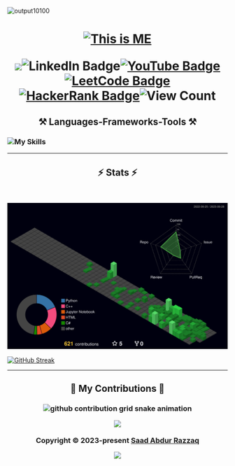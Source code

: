 <!-- ![MasterHead](https://developers.giphy.com/branch/master/static/api-512d36c09662682717108a38bbb5c57d.gif) -->
<!--<img src="Glows.png" />-->
![output10100](https://github.com/SaadARazzaq/SaadARazzaq/assets/123338307/b0d1effd-a9fb-4c3c-a2a8-69c3c383e0e7)

<!-- <a href="https://PlayBadges.pavi2410.me/badge/full?id=com.fastdevlabs.tictactoe"> -->

<!-- <img src="https://github.com/SaadARazzaq/BlindSpeak/blob/main/imge.png" /> -->
<!-- <h3 align="center"> -->
	
<!-- ![Typing SVG](https://tinyurl.com/WhatAreYouLookingFor101) --> 
<h1 align="center">
    <a href="https://tinyurl.com/KiaDhoondRahyHO"><img src="https://tinyurl.com/ApnaBanaoJaKar" alt="This is ME" /></a>
	
  [<a href="mailto:sabdurrazzaq124@gmail.com">
    <img src="https://img.shields.io/badge/Gmail-333333?style=for-the-badge&logo=gmail&logoColor=red"/></a>![LinkedIn Badge](https://img.shields.io/badge/LinkedIn-0A66C2?logo=linkedin&logoColor=fff&style=for-the-badge)](https://www.linkedin.com/in/saadarazzaq/)[![YouTube Badge](https://img.shields.io/badge/YouTube-F00?logo=youtube&logoColor=fff&style=for-the-badge)](https://www.youtube.com/channel/UCD7sQyEbW50jfkiEzlqTL-Q)[![LeetCode Badge](https://img.shields.io/badge/LeetCode-FFA116?logo=leetcode&logoColor=fff&style=for-the-badge)](https://www.leetcode.com/sabdurrazzaq124)[![HackerRank Badge](https://img.shields.io/badge/HackerRank-00EA64?logo=hackerrank&logoColor=000&style=for-the-badge)](https://www.hackerrank.com/SaadAbdurRazzaq?hr_r=1)![View Count](https://komarev.com/ghpvc/?username=SaadARazzaq&style=for-the-badge&color=blueviolet)

</h1>

<h2 align="center">⚒️ Languages-Frameworks-Tools ⚒️</h2><h3 align="center">

 <h3>
	 
  ![My Skills](https://skillicons.dev/icons?i=python,cpp,cs,dotnet,r,dart,kotlin,html,css,tailwind,figma,flutter,linux,mysql,androidstudio,vscode&perline=19)

</h3> 

---

</h1>

<h2 align="center">⚡ Stats ⚡</h2>
<br>

![](./profile-3d-contrib/profile-night-green.svg)

<!-- [![GitHub Streak](https://streak-stats.demolab.com?user=SaadARazzaq&theme=highcontrast&hide_border=true&border_radius=15&card_width=800&background=45%2CEB0000%2C6B19EB)](https://git.io/streak-stats) -->
[![GitHub Streak](https://streak-stats.demolab.com?user=SaadARazzaq&border_radius=0&card_width=1200&card_height=1200&background=00034D&border=F6FF00&currStreakNum=09FF00&stroke=EB5454&ring=E2EB00&fire=FF7804&sideNums=09FF00&currStreakLabel=EB5454&sideLabels=EB5454&dates=EB5454&excludeDaysLabel=EB5454&hide_total_contributions=true)](https://git.io/streak-stats)

</h3>

---
<h2 align="center">🐍 My Contributions 🐍</h2><h3 align="center">
<picture>
  <source
    media="(prefers-color-scheme: dark)"
    srcset="https://tinyurl.com/MeowwMeoww101"
  />
  <source
    media="(prefers-color-scheme: light)"
    srcset="https://tinyurl.com/PinkMeowwMeoww"
  />
  <img
    alt="github contribution grid snake animation"
    src="https://tinyurl.com/UUWUU404"
  />
</picture>

<p align="center">
	<img src="https://tinyurl.com/AboveTheSkys" />
</p>
<p align="center">
	Copyright &copy; 2023-present   <a href="https://github.com/SaadARazzaq" target="_blank">Saad Abdur Razzaq</a>
</p>
<p align="center">
	<a href="https://github.com/SaadARazzaq/SaadARazzaq/blob/main/LICENSE"><img src="https://img.shields.io/static/v1.svg?style=for-the-badge&label=License&message=MIT&logoColor=d9e0ee&colorA=363a4f&colorB=b7bdf8"/></a>
</p>

